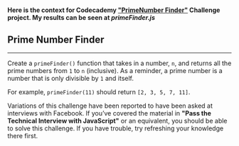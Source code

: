 #### Here is the context for Codecademy [**"PrimeNumber Finder"**][ref1] Challenge project. My results can be seen at _primeFinder.js_

## Prime Number Finder
---

Create a `primeFinder()` function that takes in a number, `n`, and returns all the prime numbers from `1` to `n` (inclusive). As a reminder, a prime number is a number that is only divisible by `1` and itself.

For example, `primeFinder(11)` should return `[2, 3, 5, 7, 11]`.

Variations of this challenge have been reported to have been asked at interviews with Facebook. If you’ve covered the material in **"Pass the Technical Interview with JavaScript"** or an equivalent, you should be able to solve this challenge. If you have trouble, try refreshing your knowledge there first.


[ref1]:https://www.codecademy.com/code-challenges/code-challenge-prime-number-finder-javascript "Codecademy 'PrimeNumber Finder' challenge webpage"
